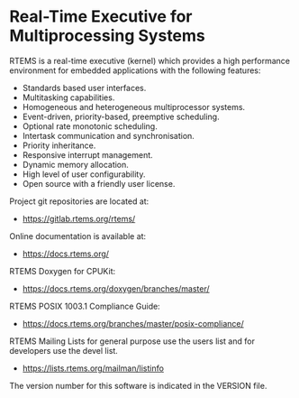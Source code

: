 Real-Time Executive for Multiprocessing Systems
===============================================

RTEMS is a real-time executive (kernel) which provides a high performance 
environment for embedded applications with the following features:

 * Standards based user interfaces.
 * Multitasking capabilities.
 * Homogeneous and heterogeneous multiprocessor systems.
 * Event-driven, priority-based, preemptive scheduling.
 * Optional rate monotonic scheduling.
 * Intertask communication and synchronisation.
 * Priority inheritance.
 * Responsive interrupt management.
 * Dynamic memory allocation.
 * High level of user configurability.
 * Open source with a friendly user license.


Project git repositories are located at:

  * https://gitlab.rtems.org/rtems/


Online documentation is available at:

  * https://docs.rtems.org/


RTEMS Doxygen for CPUKit:

  * https://docs.rtems.org/doxygen/branches/master/


RTEMS POSIX 1003.1 Compliance Guide:

  * https://docs.rtems.org/branches/master/posix-compliance/


RTEMS Mailing Lists for general purpose use the users list and for developers 
use the devel list.

* https://lists.rtems.org/mailman/listinfo


The version number for this software is indicated in the VERSION file.
